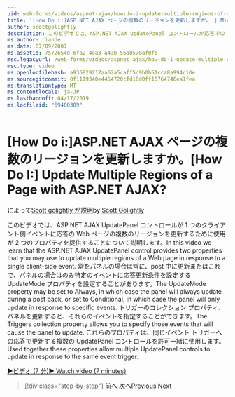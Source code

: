 ```yaml
---
uid: web-forms/videos/aspnet-ajax/how-do-i-update-multiple-regions-of-a-page-with-aspnet-ajax
title: '[How Do i:]ASP.NET AJAX ページの複数のリージョンを更新しますか。 | Microsoft Docs'
author: scottgolightly
description: このビデオでは、ASP.NET AJAX UpdatePanel コントロールが応答での Web ページの複数のリージョンを更新するために使用が 2 つのプロパティを提供することについて説明します.
ms.author: riande
ms.date: 07/09/2007
ms.assetid: 7572654d-6fa2-4ea3-a43b-56a8578af0f6
msc.legacyurl: /web-forms/videos/aspnet-ajax/how-do-i-update-multiple-regions-of-a-page-with-aspnet-ajax
msc.type: video
ms.openlocfilehash: a936829217aa62a5caff5c9b0b51cca8a994c10e
ms.sourcegitcommit: 0f1119340e4464720cfd16d0ff15764746ea1fea
ms.translationtype: MT
ms.contentlocale: ja-JP
ms.lasthandoff: 04/17/2019
ms.locfileid: "59400309"
---
```

# <a name="how-do-i-update-multiple-regions-of-a-page-with-aspnet-ajax"></a><span data-ttu-id="982e3-104">[How Do i:]ASP.NET AJAX ページの複数のリージョンを更新しますか。</span><span class="sxs-lookup"><span data-stu-id="982e3-104">[How Do I:] Update Multiple Regions of a Page with ASP.NET AJAX?</span></span>

<span data-ttu-id="982e3-105">によって[Scott golightly が説明](https://github.com/scottgolightly)</span><span class="sxs-lookup"><span data-stu-id="982e3-105">by [Scott Golightly](https://github.com/scottgolightly)</span></span>

<span data-ttu-id="982e3-106">このビデオでは、ASP.NET AJAX UpdatePanel コントロールが 1 つのクライアント側イベントに応答の Web ページの複数のリージョンを更新するために使用が 2 つのプロパティを提供することについて説明します。</span><span class="sxs-lookup"><span data-stu-id="982e3-106">In this video we learn that the ASP.NET AJAX UpdatePanel control provides two properties that you may use to update multiple regions of a Web page in response to a single client-side event.</span></span> <span data-ttu-id="982e3-107">常をパネルの場合は常に、post 中に更新またはこれで、パネルの場合はのみ特定のイベントに応答更新条件を設定する UpdateMode プロパティを設定することがあります。</span><span class="sxs-lookup"><span data-stu-id="982e3-107">The UpdateMode property may be set to Always, in which case the panel will always update during a post back, or set to Conditional, in which case the panel will only update in response to specific events.</span></span> <span data-ttu-id="982e3-108">トリガーのコレクション プロパティ、パネルを更新すると、それらのイベントを指定することができます。</span><span class="sxs-lookup"><span data-stu-id="982e3-108">The Triggers collection property allows you to specify those events that will cause the panel to update.</span></span> <span data-ttu-id="982e3-109">これらのプロパティは、同じイベント トリガーへの応答で更新する複数の UpdatePanel コントロールを許可一緒に使用します。</span><span class="sxs-lookup"><span data-stu-id="982e3-109">Used together these properties allow multiple UpdatePanel controls to update in response to the same event trigger.</span></span>

[<span data-ttu-id="982e3-110">&#9654;ビデオ (7 分)</span><span class="sxs-lookup"><span data-stu-id="982e3-110">&#9654; Watch video (7 minutes)</span></span>](https://channel9.msdn.com/Blogs/ASP-NET-Site-Videos/how-do-i-update-multiple-regions-of-a-page-with-aspnet-ajax)

> [!div class="step-by-step"]
> <span data-ttu-id="982e3-111">[前へ](how-do-i-implement-the-ajax-after-processing-pattern.md)
> [次へ](how-do-i-choose-between-methods-of-ajax-page-updates.md)</span><span class="sxs-lookup"><span data-stu-id="982e3-111">[Previous](how-do-i-implement-the-ajax-after-processing-pattern.md)
[Next](how-do-i-choose-between-methods-of-ajax-page-updates.md)</span></span>
